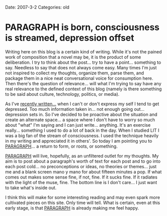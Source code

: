 Date: 2007-3-2
Categories: old

# PARAGRAPH is born, consciousness is streamed, depression offset

Writing here on this blog is a certain kind of writing.  While it's not the pained work of composition that a novel may be, it is the product of some deliberation.  I try to think about the post... try to have a point... something to say.  Needless to say that does not always come easy.  Many times I'm just not inspired to collect my thoughts, organize them, parse them, and package them in a nice neat conversational voice for consumption here.   Then there's the question of relevance... will what I'm trying to say have any real relevance to the defined context of this blog (namely is there something to be said about culture, technology, politics, or media).
<!--more-->
As I've <a href="/2007/02/05/when-inspiration-dies/">recently written...</a> when I can't or don't express my self I tend to get depressed.  Too much information taken in... not enough going out... depression sets in.  So I've decided to be proactive about the situation and create an alternate space... a space where I don't have to worry so much about "what" I'm saying and I can just write... anything.  It's an exercise really... something I used to do a lot of back in the day.  When I studied LIT I was a big fan of the stream of consciousness.  I used the technique heavily in my writing and appreciated it in others'.   So today I am pointing you to <a href="http://paragraph.bluepear.org">PARAGRAPH</a>... a return to form, or roots, or something.

<a href="http://paragraph.bluepear.org">PARAGRAPH</a> will live, hopefully, as an unfiltered outlet for my thoughts.  My aim is to post about a paragraph's worth of text for each post and to go into each post cold... no preconceptions or ideas, no theories or themes... just me and a blank screen mano y mano for about fifteen minutes a pop. If what comes out makes some sense fine, if not, fine.  If it sucks fine.  If it radiates with the light of the muse, fine. The bottom line is I don't care... I just want to take what's inside out.

I think this will make for some interesting reading and may even spark more cultivated pieces on this site.  Only time will tell.  What is certain, even at this early stage, is that <a href="http://paragraph.bluepear.org">PARAGRAPH</a> is already making me feel happy.
